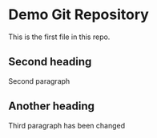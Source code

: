 # Demo Git Repository

This is the first file in this repo.


## Second heading

Second paragraph

## Another heading

Third paragraph has been changed
